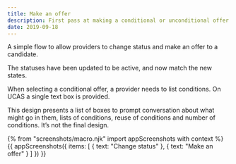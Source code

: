 ```yaml
---
title: Make an offer
description: First pass at making a conditional or unconditional offer.
date: 2019-09-18
---
```

A simple flow to allow providers to change status and make an offer to a candidate.

The statuses have been updated to be active, and now match the new states.

When selecting a conditional offer, a provider needs to list conditions. On UCAS a single text box is provided.

This design presents a list of boxes to prompt conversation about what might go in them, lists of conditions, reuse of conditions and number of conditions. It’s not the final design.

{% from "screenshots/macro.njk" import appScreenshots with context %}
{{ appScreenshots({
  items: [
    { text: "Change status" },
    { text: "Make an offer" }
  ]
}) }}
